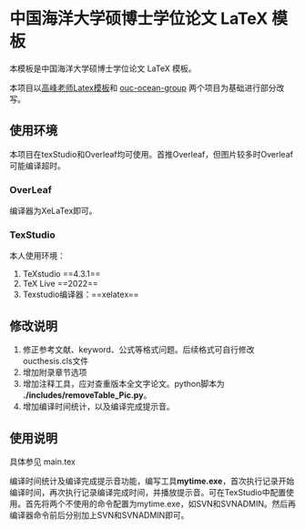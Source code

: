 # 中国海洋大学硕博士学位论文 LaTeX 模板
本模板是中国海洋大学硕博士学位论文 LaTeX 模板。

本项目以[高峰老师Latex模板](https://github.com/summitgao/OUC-LaTex-master)和 [ouc-ocean-group](https://github.com/ouc-ocean-group/oucthesis) 两个项目为基础进行部分改写。

## 使用环境
本项目在texStudio和Overleaf均可使用。首推Overleaf，但图片较多时Overleaf可能编译超时。

### OverLeaf
编译器为XeLaTex即可。

### TexStudio
本人使用环境：
1. TeXstudio ==4.3.1==
2. TeX Live ==2022==
3. Texstudio编译器：==xelatex==

## 修改说明
1. 修正参考文献、keyword、公式等格式问题。后续格式可自行修改oucthesis.cls文件
2. 增加附录章节选项
3. 增加注释工具，应对查重版本全文字论文。python脚本为 **./includes/removeTable_Pic.py**。
4. 增加编译时间统计，以及编译完成提示音。

## 使用说明
具体参见 main.tex

编译时间统计及编译完成提示音功能，编写工具**mytime.exe**，首次执行记录开始编译时间，再次执行记录编译完成时间，并播放提示音。可在TexStudio中配置使用。首先将两个不使用的命令配置为mytime.exe，如SVN和SVNADMIN。然后再编译器命令前后分别加上SVN和SVNADMIN即可。


